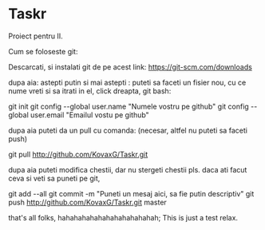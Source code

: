 # Taskr
Proiect pentru II.

Cum se foloseste git:

Descarcati, si instalati git de pe acest link:
https://git-scm.com/downloads

dupa aia:
astepti putin
si mai astepti :  puteti sa faceti un fisier nou, cu ce nume vreti si sa itrati in el, click dreapta, git bash:


git init
git config --global user.name "Numele vostru pe github"
git config --global user.email "Emailul vostu pe github"

dupa aia puteti da un pull cu comanda: (necesar, altfel nu puteti sa faceti push)

git pull http://github.com/KovaxG/Taskr.git

dupa aia puteti modifica chestii, dar nu stergeti chestii pls.
daca ati facut ceva si veti sa puneti pe git,

git add --all
git commit -m "Puneti un mesaj aici, sa fie putin descriptiv"
git push http://github.com/KovaxG/Taskr.git master

that's all folks, hahahahahahahahahahahahah;
This is just a test relax.

